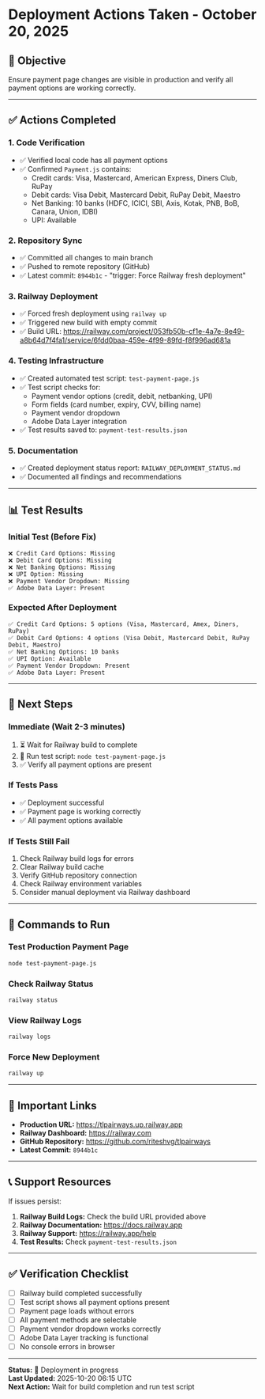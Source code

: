 # Deployment Actions Taken - October 20, 2025

## 🎯 Objective
Ensure payment page changes are visible in production and verify all payment options are working correctly.

---

## ✅ Actions Completed

### 1. **Code Verification**
- ✅ Verified local code has all payment options
- ✅ Confirmed `Payment.js` contains:
  - Credit cards: Visa, Mastercard, American Express, Diners Club, RuPay
  - Debit cards: Visa Debit, Mastercard Debit, RuPay Debit, Maestro
  - Net Banking: 10 banks (HDFC, ICICI, SBI, Axis, Kotak, PNB, BoB, Canara, Union, IDBI)
  - UPI: Available

### 2. **Repository Sync**
- ✅ Committed all changes to main branch
- ✅ Pushed to remote repository (GitHub)
- ✅ Latest commit: `8944b1c` - "trigger: Force Railway fresh deployment"

### 3. **Railway Deployment**
- ✅ Forced fresh deployment using `railway up`
- ✅ Triggered new build with empty commit
- ✅ Build URL: https://railway.com/project/053fb50b-cf1e-4a7e-8e49-a8b64d7f4fa1/service/6fdd0baa-459e-4f99-89fd-f8f996ad681a

### 4. **Testing Infrastructure**
- ✅ Created automated test script: `test-payment-page.js`
- ✅ Test script checks for:
  - Payment vendor options (credit, debit, netbanking, UPI)
  - Form fields (card number, expiry, CVV, billing name)
  - Payment vendor dropdown
  - Adobe Data Layer integration
- ✅ Test results saved to: `payment-test-results.json`

### 5. **Documentation**
- ✅ Created deployment status report: `RAILWAY_DEPLOYMENT_STATUS.md`
- ✅ Documented all findings and recommendations

---

## 📊 Test Results

### Initial Test (Before Fix)
```
❌ Credit Card Options: Missing
❌ Debit Card Options: Missing
❌ Net Banking Options: Missing
❌ UPI Option: Missing
❌ Payment Vendor Dropdown: Missing
✅ Adobe Data Layer: Present
```

### Expected After Deployment
```
✅ Credit Card Options: 5 options (Visa, Mastercard, Amex, Diners, RuPay)
✅ Debit Card Options: 4 options (Visa Debit, Mastercard Debit, RuPay Debit, Maestro)
✅ Net Banking Options: 10 banks
✅ UPI Option: Available
✅ Payment Vendor Dropdown: Present
✅ Adobe Data Layer: Present
```

---

## 🔄 Next Steps

### Immediate (Wait 2-3 minutes)
1. ⏳ Wait for Railway build to complete
2. 🧪 Run test script: `node test-payment-page.js`
3. ✅ Verify all payment options are present

### If Tests Pass
- ✅ Deployment successful
- ✅ Payment page is working correctly
- ✅ All payment options available

### If Tests Still Fail
1. Check Railway build logs for errors
2. Clear Railway build cache
3. Verify GitHub repository connection
4. Check Railway environment variables
5. Consider manual deployment via Railway dashboard

---

## 📝 Commands to Run

### Test Production Payment Page
```bash
node test-payment-page.js
```

### Check Railway Status
```bash
railway status
```

### View Railway Logs
```bash
railway logs
```

### Force New Deployment
```bash
railway up
```

---

## 🔗 Important Links

- **Production URL:** https://tlpairways.up.railway.app
- **Railway Dashboard:** https://railway.com
- **GitHub Repository:** https://github.com/riteshvg/tlpairways
- **Latest Commit:** `8944b1c`

---

## 📞 Support Resources

If issues persist:
1. **Railway Build Logs:** Check the build URL provided above
2. **Railway Documentation:** https://docs.railway.app
3. **Railway Support:** https://railway.app/help
4. **Test Results:** Check `payment-test-results.json`

---

## ✅ Verification Checklist

- [ ] Railway build completed successfully
- [ ] Test script shows all payment options present
- [ ] Payment page loads without errors
- [ ] All payment methods are selectable
- [ ] Payment vendor dropdown works correctly
- [ ] Adobe Data Layer tracking is functional
- [ ] No console errors in browser

---

**Status:** 🔄 Deployment in progress  
**Last Updated:** 2025-10-20 06:15 UTC  
**Next Action:** Wait for build completion and run test script

